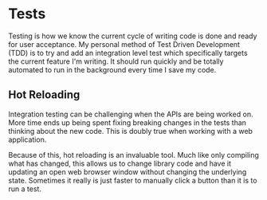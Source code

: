 # Tests

Testing is how we know the current cycle of writing code is done and ready for user acceptance. My personal
method of Test Driven Development (TDD) is to try and add an integration level test which specifically targets
the current feature I'm writing. It should run quickly and be totally automated to run in the background every
time I save my code.

## Hot Reloading

Integration testing can be challenging when the APIs are being worked on. More time ends up being spent
fixing breaking changes in the tests than thinking about the new code. This is doubly true when working
with a web application.

Because of this, hot reloading is an invaluable tool. Much like only compiling what has changed,
this allows us to change library code and have it updating an open web browser window without changing the
underlying state. Sometimes it really is just faster to manually click a button than it is to run a test.
